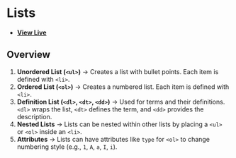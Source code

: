 # Lists

- [**View Live**](https://tahmid-sarker.github.io/Modern-HTML-CSS-Notes/01-Essential-HTML/03-Lists/)

## Overview

1. **Unordered List (`<ul>`)** → Creates a list with bullet points. Each item is defined with `<li>`.
2. **Ordered List (`<ol>`)** → Creates a numbered list. Each item is defined with `<li>`.
3. **Definition List (`<dl>`, `<dt>`, `<dd>`)** → Used for terms and their definitions. `<dl>` wraps the list, `<dt>` defines the term, and `<dd>` provides the description.
4. **Nested Lists** → Lists can be nested within other lists by placing a `<ul>` or `<ol>` inside an `<li>`.
5. **Attributes** → Lists can have attributes like `type` for `<ol>` to change numbering style (e.g., `1`, `A`, `a`, `I`, `i`).